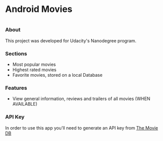 <h1>Android Movies<h1>

<h3>About</h3>
<p>This project was developed for Udacity's Nanodegree program.</p>

<h3>Sections</h3>
<ul>
  <li>Most popular movies</li>
  <li>Highest rated movies</li>
  <li>Favorite movies, stored on a local Database</li>
</ul>

<h3>Features</h3>
<ul>
  <li>View general information, reviews and trailers of all movies (WHEN AVAILABLE)</li>
</ul>

<h3>API Key</h3>
<p>In order to use this app you'll need to generate an API key from <a href="https://www.themoviedb.org/?_dc=1477323042">The Movie DB</a></p>
